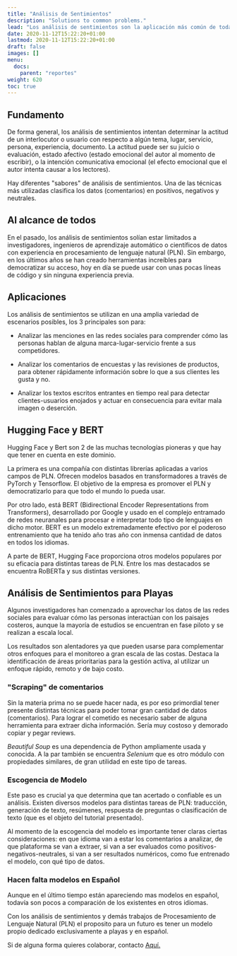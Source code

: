 ```yaml
---
title: "Análisis de Sentimientos"
description: "Solutions to common problems."
lead: "Los análisis de sentimientos son la aplicación más común de todas las herramientas de PLN para examinar actitudes y emociones de los visitantes hacia cierto punto de la playa, algún servicio o el tipo de experiencia (positiva-negativa)."
date: 2020-11-12T15:22:20+01:00
lastmod: 2020-11-12T15:22:20+01:00
draft: false
images: []
menu: 
  docs:
    parent: "reportes"
weight: 620
toc: true
---
```


## Fundamento

De forma general, los análisis de sentimientos intentan determinar la actitud de un interlocutor o usuario con respecto a algún tema, lugar, servicio, persona, experiencia, documento. La actitud puede ser su juicio o evaluación, estado afectivo (estado emocional del autor al momento de escribir), o la intención comunicativa emocional (el efecto emocional que el autor intenta causar a los lectores).

Hay diferentes "sabores" de análisis de sentimientos. Una de las técnicas más utilizadas clasifica los datos (comentarios) en positivos, negativos y neutrales.

## Al alcance de todos

En el pasado, los análisis de sentimientos solían estar limitados a investigadores, ingenieros de aprendizaje automático o científicos de datos con experiencia en procesamiento de lenguaje natural (PLN). Sin embargo, en los últimos años se han creado herramientas increíbles para democratizar su acceso, hoy en día se puede usar con unas pocas líneas de código y sin ninguna experiencia previa.

## Aplicaciones

Los análisis de sentimientos se utilizan en una amplia variedad de escenarios posibles, los 3 principales son para:

- Analizar las menciones en las redes sociales para comprender cómo las personas hablan de alguna marca-lugar-servicio frente a sus competidores.

- Analizar los comentarios de encuestas y las revisiones de productos, para obtener rápidamente información sobre lo que a sus clientes les gusta y no.

- Analizar los textos escritos entrantes en tiempo real para detectar clientes-usuarios enojados y actuar en consecuencia para evitar mala imagen o deserción.

## Hugging Face y BERT

Hugging Face y Bert son 2 de las muchas tecnologías pioneras y que hay que tener en cuenta en este dominio. 

La primera es una compañía con distintas librerías aplicadas a varios campos de PLN. Ofrecen modelos basados en transformadores a través de PyTorch y Tensorflow. El objetivo de la empresa es promover el PLN y democratizarlo para que todo el mundo lo pueda usar.

Por otro lado, está BERT (Bidirectional Encoder Representations from Transformers), desarrollado por Google y usado en el complejo entramado de redes neuranales para procesar e interpretar todo tipo de lenguajes en dicho motor. BERT es un modelo extremadamente efectivo por el poderoso entrenamiento que ha tenido año tras año con inmensa cantidad de datos en todos los idiomas.

A parte de BERT, Hugging Face proporciona otros modelos populares por su eficacia para distintas tareas de PLN. Entre los mas destacados se encuentra RoBERTa y sus distintas versiones.

## Análisis de Sentimientos para Playas

Algunos investigadores han comenzado a aprovechar los datos de las redes sociales para evaluar cómo las personas interactúan con los paisajes costeros, aunque la mayoría de estudios se encuentran en fase piloto y se realizan a escala local. 

Los resultados son alentadores ya que pueden usarse para complementar otros enfoques para el monitoreo a gran escala de las costas. Destaca la identificación de áreas prioritarias para la gestión activa, al utilizar un enfoque rápido, remoto y de bajo costo.

### "Scraping" de comentarios

Sin la materia prima no se puede hacer nada, es por eso primordial tener presente distintas técnicas para poder tomar gran cantidad de datos (comentarios). Para lograr el cometido es necesario saber de alguna herramienta para extraer dicha información. Sería muy costoso y demorado copiar y pegar reviews.

*Beautiful Soup* es una dependencia de Python ampliamente usada y conocida. A la par también se encuentra *Selenium* que es otro módulo con propiedades similares, de gran utilidad en este tipo de tareas.


### Escogencia de Modelo

Este paso es crucial ya que determina que tan acertado o confiable es un análisis. Existen diversos modelos para distintas tareas de PLN: traducción, generación de texto, resúmenes, respuesta de preguntas o clasificación de texto (que es el objeto del tutorial presentado).

Al momento de la escogencia del modelo es importante tener claras ciertas consideraciones: en que idioma van a estar los comentarios a analizar, de que plataforma se van a extraer, si van a ser evaluados como positivos-negativos-neutrales, si van a ser resultados numéricos, como fue entrenado el modelo, con qué tipo de datos.

### Hacen falta modelos en Español 

Aunque en el último tiempo están apareciendo mas modelos en español, todavía son pocos a comparación de los existentes en otros idiomas. 

Con los análisis de sentimientos y demás trabajos de Procesamiento de Lenguaje Natural (PLN) el proposito para un futuro es tener un modelo propio dedicado exclusivamente a playas y en español.

Si de alguna forma quieres colaborar, contacto [Aquí.](https://www.grammaloreto.co/es/contacto/) 


















